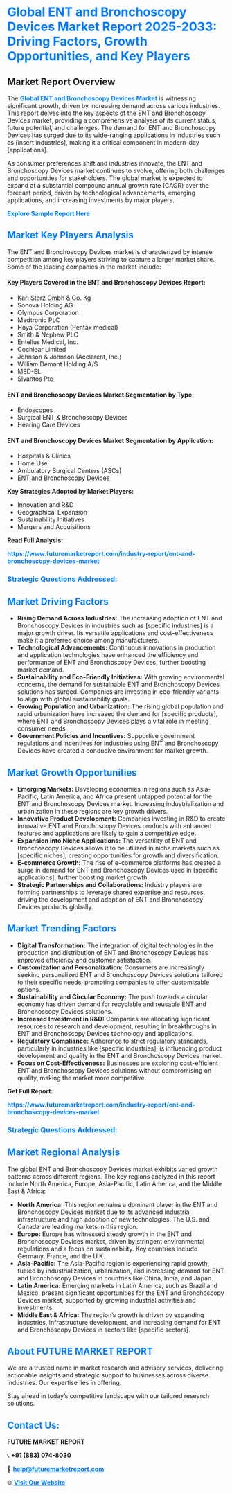 <h1 style="color: #007BFF;">Global ENT and Bronchoscopy Devices Market Report 2025-2033: Driving Factors, Growth Opportunities, and Key Players</h1>

<section id="overview">
<h2>Market Report Overview</h2>
<p>The <a href="https://www.futuremarketreport.com/industry-report/ent-and-bronchoscopy-devices-market" style="color: #007BFF; text-decoration: none;"><strong>Global ENT and Bronchoscopy Devices Market</strong></a> is witnessing significant growth, driven by increasing demand across various industries. This report delves into the key aspects of the ENT and Bronchoscopy Devices market, providing a comprehensive analysis of its current status, future potential, and challenges. The demand for ENT and Bronchoscopy Devices has surged due to its wide-ranging applications in industries such as [insert industries], making it a critical component in modern-day [applications].</p>
<p>As consumer preferences shift and industries innovate, the ENT and Bronchoscopy Devices market continues to evolve, offering both challenges and opportunities for stakeholders. The global market is expected to expand at a substantial compound annual growth rate (CAGR) over the forecast period, driven by technological advancements, emerging applications, and increasing investments by major players.</p>
</section>

<section id="overview">
<p><a href="https://www.futuremarketreport.com/request-sample/reportId=125196" style="color: #007BFF; text-decoration: none;"><strong>Explore Sample Report Here</strong></a></p>
</section>

<section id="key-players">
<h2 style="color: #007BFF;">Market Key Players Analysis</h2>
<p>The ENT and Bronchoscopy Devices market is characterized by intense competition among key players striving to capture a larger market share. Some of the leading companies in the market include:</p>
<h4>Key Players Covered in the ENT and Bronchoscopy Devices Report:</h4>
<ul><li>Karl Storz Gmbh &amp; Co. Kg</li><li>Sonova Holding AG</li><li>Olympus Corporation</li><li>Medtronic PLC</li><li>Hoya Corporation (Pentax medical)</li><li>Smith &amp; Nephew PLC</li><li>Entellus Medical, Inc.</li><li>Cochlear Limited</li><li>Johnson &amp; Johnson (Acclarent, Inc.)</li><li>William Demant Holding A/S</li><li>MED-EL</li><li>Sivantos Pte</li></ul>
<h4>ENT and Bronchoscopy Devices Market Segmentation by Type:</h4>
<ul><li>Endoscopes</li><li>Surgical ENT &amp; Bronchoscopy Devices</li><li>Hearing Care Devices</li></ul>

<h4>ENT and Bronchoscopy Devices Market Segmentation by Application:</h4>
<ul><li>Hospitals &amp; Clinics</li><li>Home Use</li><li>Ambulatory Surgical Centers (ASCs)</li><li>ENT and Bronchoscopy Devices</li></ul>
<p><strong>Key Strategies Adopted by Market Players:</strong></p>
<ul>
<li>Innovation and R&D</li>
<li>Geographical Expansion</li>
<li>Sustainability Initiatives</li>
<li>Mergers and Acquisitions</li>
</ul>
</section>

<section>
<p><strong>Read Full Analysis: </strong></p><a href="https://www.futuremarketreport.com/industry-report/ent-and-bronchoscopy-devices-market" style="color: #007BFF; text-decoration: none;"><strong>https://www.futuremarketreport.com/industry-report/ent-and-bronchoscopy-devices-market</strong></a>
<h3 style="color: #007BFF;">Strategic Questions Addressed:</h3>
</section>

<section id="driving-factors">
<h2 style="color: #007BFF;">Market Driving Factors</h2>
<ul>
<li><strong>Rising Demand Across Industries:</strong> The increasing adoption of ENT and Bronchoscopy Devices in industries such as [specific industries] is a major growth driver. Its versatile applications and cost-effectiveness make it a preferred choice among manufacturers.</li>
<li><strong>Technological Advancements:</strong> Continuous innovations in production and application technologies have enhanced the efficiency and performance of ENT and Bronchoscopy Devices, further boosting market demand.</li>
<li><strong>Sustainability and Eco-Friendly Initiatives:</strong> With growing environmental concerns, the demand for sustainable ENT and Bronchoscopy Devices solutions has surged. Companies are investing in eco-friendly variants to align with global sustainability goals.</li>
<li><strong>Growing Population and Urbanization:</strong> The rising global population and rapid urbanization have increased the demand for [specific products], where ENT and Bronchoscopy Devices plays a vital role in meeting consumer needs.</li>
<li><strong>Government Policies and Incentives:</strong> Supportive government regulations and incentives for industries using ENT and Bronchoscopy Devices have created a conducive environment for market growth.</li>
</ul>
</section>

<section id="growth-opportunities">
<h2 style="color: #007BFF;">Market Growth Opportunities</h2>
<ul>
<li><strong>Emerging Markets:</strong> Developing economies in regions such as Asia-Pacific, Latin America, and Africa present untapped potential for the ENT and Bronchoscopy Devices market. Increasing industrialization and urbanization in these regions are key growth drivers.</li>
<li><strong>Innovative Product Development:</strong> Companies investing in R&D to create innovative ENT and Bronchoscopy Devices products with enhanced features and applications are likely to gain a competitive edge.</li>
<li><strong>Expansion into Niche Applications:</strong> The versatility of ENT and Bronchoscopy Devices allows it to be utilized in niche markets such as [specific niches], creating opportunities for growth and diversification.</li>
<li><strong>E-commerce Growth:</strong> The rise of e-commerce platforms has created a surge in demand for ENT and Bronchoscopy Devices used in [specific applications], further boosting market growth.</li>
<li><strong>Strategic Partnerships and Collaborations:</strong> Industry players are forming partnerships to leverage shared expertise and resources, driving the development and adoption of ENT and Bronchoscopy Devices products globally.</li>
</ul>
</section>

<section id="trending-factors">
<h2 style="color: #007BFF;">Market Trending Factors</h2>
<ul>
<li><strong>Digital Transformation:</strong> The integration of digital technologies in the production and distribution of ENT and Bronchoscopy Devices has improved efficiency and customer satisfaction.</li>
<li><strong>Customization and Personalization:</strong> Consumers are increasingly seeking personalized ENT and Bronchoscopy Devices solutions tailored to their specific needs, prompting companies to offer customizable options.</li>
<li><strong>Sustainability and Circular Economy:</strong> The push towards a circular economy has driven demand for recyclable and reusable ENT and Bronchoscopy Devices solutions.</li>
<li><strong>Increased Investment in R&D:</strong> Companies are allocating significant resources to research and development, resulting in breakthroughs in ENT and Bronchoscopy Devices technology and applications.</li>
<li><strong>Regulatory Compliance:</strong> Adherence to strict regulatory standards, particularly in industries like [specific industries], is influencing product development and quality in the ENT and Bronchoscopy Devices market.</li>
<li><strong>Focus on Cost-Effectiveness:</strong> Businesses are exploring cost-efficient ENT and Bronchoscopy Devices solutions without compromising on quality, making the market more competitive.</li>
</ul>
</section>

<section>
<p><strong>Get Full Report: </strong></p><a href="https://www.futuremarketreport.com/industry-report/ent-and-bronchoscopy-devices-market" style="color: #007BFF; text-decoration: none;"><strong>https://www.futuremarketreport.com/industry-report/ent-and-bronchoscopy-devices-market</strong></a>
<h3 style="color: #007BFF;">Strategic Questions Addressed:</h3>
</section>


<section id="regional-analysis">
<h2 style="color: #007BFF;">Market Regional Analysis</h2>
<p>The global ENT and Bronchoscopy Devices market exhibits varied growth patterns across different regions. The key regions analyzed in this report include North America, Europe, Asia-Pacific, Latin America, and the Middle East & Africa:</p>
<ul>
<li><strong>North America:</strong> This region remains a dominant player in the ENT and Bronchoscopy Devices market due to its advanced industrial infrastructure and high adoption of new technologies. The U.S. and Canada are leading markets in this region.</li>
<li><strong>Europe:</strong> Europe has witnessed steady growth in the ENT and Bronchoscopy Devices market, driven by stringent environmental regulations and a focus on sustainability. Key countries include Germany, France, and the U.K.</li>
<li><strong>Asia-Pacific:</strong> The Asia-Pacific region is experiencing rapid growth, fueled by industrialization, urbanization, and increasing demand for ENT and Bronchoscopy Devices in countries like China, India, and Japan.</li>
<li><strong>Latin America:</strong> Emerging markets in Latin America, such as Brazil and Mexico, present significant opportunities for the ENT and Bronchoscopy Devices market, supported by growing industrial activities and investments.</li>
<li><strong>Middle East & Africa:</strong> The region’s growth is driven by expanding industries, infrastructure development, and increasing demand for ENT and Bronchoscopy Devices in sectors like [specific sectors].</li>
</ul>
</section>

<footer>
<h2 style="color: #007BFF;">About FUTURE MARKET REPORT</h2>
<p>We are a trusted name in market research and advisory services, delivering actionable insights and strategic support to businesses across diverse industries. Our expertise lies in offering:</p>

<p>Stay ahead in today’s competitive landscape with our tailored research solutions.</p>

<h2 style="color: #007BFF;">Contact Us:</h2>
<p><strong>FUTURE MARKET REPORT</strong></p>
<p>📞 <strong>+91 (883) 074-8030</strong></p>
<p>📧 <strong><a href="mailto:help@futuremarketreport.com" style="color: #007BFF;">help@futuremarketreport.com</a></strong></p>
<p>🌐 <strong><a href="https://www.futuremarketreport.com/" style="color: #007BFF;">Visit Our Website</a></strong></p>
</footer>